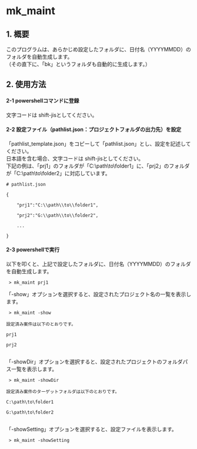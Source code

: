 # mk_maint  

## 1. 概要
   このプログラムは、あらかじめ設定したフォルダに、日付名（YYYYMMDD）のフォルダを自動生成します。  
   （その直下に、「bk」というフォルダも自動的に生成します。）  

## 2. 使用方法

#### 2-1 powershellコマンドに登録  
文字コードは shift-jisとしてください。

#### 2-2 設定ファイル（pathlist.json：プロジェクトフォルダの出力先）を設定  
「pathlist_template.json」をコピーして「pathlist.json」とし、設定を記述してください。  
日本語を含む場合、文字コードは shift-jisとしてください。  
下記の例は、「prj1」のフォルダが「C:\path\to\folder1」に、「prj2」のフォルダが「C:\path\to\folder2」に対応しています。  
<div class="snippet-clipboard-content notranslate overflow-auto">
<pre class="notranslate"><code># pathlist.json<br>
{<br>
    "prj1":"C:\\path\\to\\folder1",<br>
    "prj2":"G:\\path\\to\\folder2",<br>
    ...<br>
}
</code></pre>  

#### 2-3 powershellで実行
以下を叩くと、上記で設定したフォルダに、日付名（YYYYMMDD）のフォルダを自動生成します。  
<div class="snippet-clipboard-content notranslate overflow-auto">
<pre class="notranslate"><code> > mk_maint prj1</code></pre>  

「-show」オプションを選択すると、設定されたプロジェクト名の一覧を表示します。  
<div class="snippet-clipboard-content notranslate overflow-auto">
<pre class="notranslate"><code> > mk_maint -show<br>
設定済み案件は以下のとおりです。<br>
prj1<br>
prj2<br>
</code></pre>  

「-showDir」オプションを選択すると、設定されたプロジェクトのフォルダパス一覧を表示します。  
<div class="snippet-clipboard-content notranslate overflow-auto">
<pre class="notranslate"><code> > mk_maint -showDir<br>
設定済み案件のターゲットフォルダは以下のとおりです。<br>
C:\path\to\folder1<br>
G:\path\to\folder2<br>
</code></pre>  

「-showSetting」オプションを選択すると、設定ファイルを表示します。  
<div class="snippet-clipboard-content notranslate overflow-auto">
<pre class="notranslate"><code> > mk_maint -showSetting</code></pre>  
